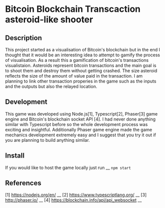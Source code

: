 # Bitcoin Blockchain Transcaction asteroid-like shooter

## Description
This project started as a visualisation of Bitcoin's blockchain but in the end I thought that it would be an interesting idea to attempt to gamify
the process of visualisation. As a result this a gamification of bitcoin's transactions visualistaion. Asteroids represent bitcoin transactions and 
the main goal is to shoot them and destroy them without getting crashed. The size asteroid reflects the size of the amount of value paid in the transaction.
I am planning to link other transaction properies in the game such as the inputs and the outputs but also the relayed location.

## Development
This game was developed using Node.js[1], Typescript[2], Phaser[3] game engine and Bitcoin's blockchain socket API [4]. I had never done anything similar with Typescript before so the whole
development process was exciting and insightful. Additionally Phaser game engine made the game mechanics development extremely easy and I suggest that you try it out 
if you are planning to build anything similar.

## Install
If you would like to host the game locally just run __
`npm start`

## References
[1] https://nodejs.org/en/ __
[2] https://www.typescriptlang.org/ __
[3] http://phaser.io/ __
[4] https://blockchain.info/api/api_websocket __
